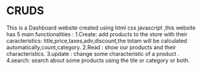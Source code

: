 # CRUDS
This is a Dashboard website created using html css javascript ,this website has 5 main functionalities : 
1.Create: add products to the store with their caracteristics: title,price,taxes,adv,discount,the totam will be calculated automatically,count,category.
2.Read : show our products and their characteristics.
3.update : change some characteristic of a product .
4.search: search about some products using the tile or category or both.
